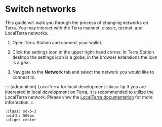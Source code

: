 # Switch networks

This guide will walk you through the process of changing networks on Terra.  You may interact with the Terra mainnet, classic, testnet, and LocalTerra networks.

1. Open Terra Station and connect your wallet.

2. Click the settings icon in the upper right-hand corner.  In Terra Station desktop the settings icon is a globe, in the browser extensions the icon is a gear.

3. Navigate to the **Network** tab and select the network you would like to connect to.

::: {admonition} LocalTerra for local development
:class: tip
If you are interested in local development on Terra, it is recommended to utilize the LocalTerra network.  Please view the [LocalTerra documentation](../../develop/localterra/README.md) for more information.
:::

```{image} /img/screens/network.png
:class: sd-p-3
:width: 500px
:align: center
```